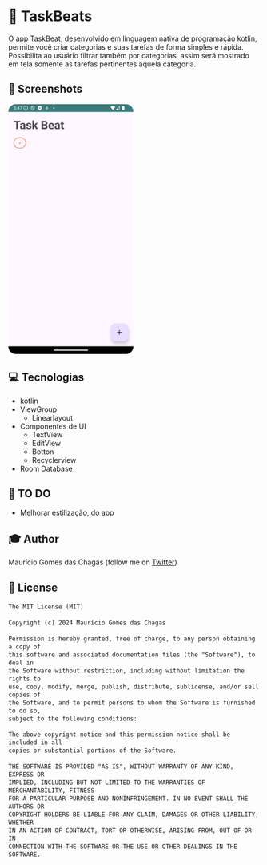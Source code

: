 # 📝 TaskBeats
O app TaskBeat, desenvolvido em linguagem nativa de programação kotlin, permite você criar categorias e suas tarefas de forma simples e rápida. Possibilita ao usuário filtrar também por categorias, assim será mostrado em tela somente as tarefas pertinentes aquela categoria.

## 📱 Screenshots
<img src="/readme/Screenshot_20240930_174734a.png" width="250">

## 💻 Tecnologias
- kotlin
- ViewGroup
   - Linearlayout
- Componentes de UI
   - TextView
   - EditView
   - Botton
   - Recyclerview
- Room Database

## 🎯 TO DO
- Melhorar estilização, do app


## 🎓 Author
Maurício Gomes das Chagas (follow me on [Twitter](https://twitter.com/maumauriciog))


## 📃 License
```
The MIT License (MIT)

Copyright (c) 2024 Maurício Gomes das Chagas

Permission is hereby granted, free of charge, to any person obtaining a copy of
this software and associated documentation files (the "Software"), to deal in
the Software without restriction, including without limitation the rights to
use, copy, modify, merge, publish, distribute, sublicense, and/or sell copies of
the Software, and to permit persons to whom the Software is furnished to do so,
subject to the following conditions:

The above copyright notice and this permission notice shall be included in all
copies or substantial portions of the Software.

THE SOFTWARE IS PROVIDED "AS IS", WITHOUT WARRANTY OF ANY KIND, EXPRESS OR
IMPLIED, INCLUDING BUT NOT LIMITED TO THE WARRANTIES OF MERCHANTABILITY, FITNESS
FOR A PARTICULAR PURPOSE AND NONINFRINGEMENT. IN NO EVENT SHALL THE AUTHORS OR
COPYRIGHT HOLDERS BE LIABLE FOR ANY CLAIM, DAMAGES OR OTHER LIABILITY, WHETHER
IN AN ACTION OF CONTRACT, TORT OR OTHERWISE, ARISING FROM, OUT OF OR IN
CONNECTION WITH THE SOFTWARE OR THE USE OR OTHER DEALINGS IN THE SOFTWARE.
```

